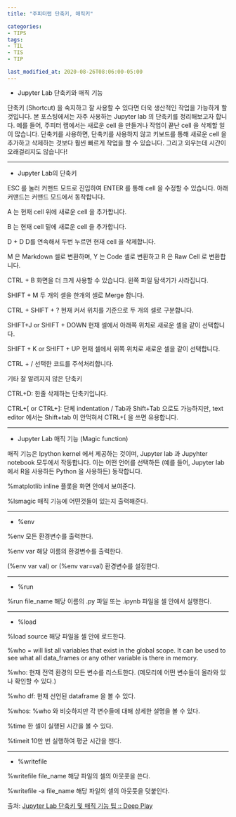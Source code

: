 ```yaml
---
title: "주피터랩 단축키, 매직키"

categories:
- TIPS
tags:
- TIL
- TIS
- TIP

last_modified_at: 2020-08-26T08:06:00-05:00
---
```


* Jupyter Lab 단축키와 매직 기능

단축키 (Shortcut) 을 숙지하고 잘 사용할 수 있다면 더욱 생산적인 작업을 가능하게 할 것입니다. 본 포스팅에서는 자주 사용하는 Jupyter lab 의 단축키를 정리해보고자 합니다. 예를 들어, 주피터 랩에서는 새로운 cell 을 만들거나 작업이 끝난 cell 을 삭제할 일이 많습니다. 단축키를 사용하면, 단축키를 사용하지 않고 키보드를 통해 새로운 cell 을 추가하고 삭제하는 것보다 훨씬 빠르게 작업을 할 수 있습니다. 그리고 외우는데 시간이 오래걸리지도 않습니다!


---

* Jupyter Lab의 단축키

ESC  를 눌러 커맨드 모드로 진입하여 ENTER 를 통해 cell 을 수정할 수 있습니다. 아래 커맨드는 커맨드 모드에서 동작합니다. 

A 는 현재 cell 위에 새로운 cell 을 추가합니다.

B 는 현재 cell 밑에 새로운 cell 을 추가합니다.

D + D D를 연속해서 두번 누르면 현재 cell 을 삭제합니다. 

M 은 Markdown 셀로 변환하며, Y 는 Code 셀로 변환하고  R 은 Raw Cell 로 변환합니다.

CTRL + B 화면을 더 크게 사용할 수 있습니다. 왼쪽 파일 탐색기가 사라집니다.

SHIFT + M 두 개의 셀을 한개의 셀로 Merge 합니다.

CTRL + SHIFT + ? 현재 커서 위치를 기준으로 두 개의 셀로 구분합니다. 

SHIFT+J or SHIFT + DOWN 현재 셀에서 아래쪽 위치로 새로운 셀을 같이 선택합니다. 

SHIFT + K or SHIFT + UP 현재 셀에서 위쪽 위치로 새로운 셀을 같이 선택합니다. 

CTRL + / 선택한 코드를 주석처리합니다.

기타 잘 알려지지 않은 단축키

CTRL+D: 한줄 삭제하는 단축키입니다. 

CTRL+[ or CTRL+]: 단체 indentation / Tab과 Shift+Tab 으로도 가능하지만, text editor 에서는 Shift+tab 이 안먹혀서 CTRL+[ 을 쓰면 유용합니다.  

---

* Jupyter Lab 매직 기능 (Magic function)

매직 기능은 Ipython kernel 에서 제공하는 것이며, Jupyter lab 과 Jupyhter notebook 모두에서 작동합니다. 이는 어떤 언어를 선택하든 (예를 들어, Jupyter lab 에서 R을 사용하든 Python 을 사용하든) 동작합니다.


%matplotlib inline 플롯을 화면 안에서 보여준다.

%lsmagic 매직 기능에 어떤것들이 있는지 출력해준다. 

---

* %env 


%env 모든 환경변수를 출력한다.

%env var 해당 이름의 환경변수를 출력한다.

(%env var val) or (%env var=val) 환경변수를 설정한다.

---

* %run 


%run file_name 해당 이름의 .py 파일 또는 .ipynb 파일을 셀 안에서 실행한다. 

---

* %load 


%load source 해당 파일을 셀 안에 로드한다.

%who = will list all variables that exist in the global scope. It can be used to see what all data_frames or any other variable is there in memory. 

%who: 현재 전역 환경의 모든 변수를 리스트한다. (메모리에 어떤 변수들이 올라와 있나 확인할 수 있다.)

%who df: 현재 선언된 dataframe 을 볼 수 있다. 

%whos: %who 와 비슷하지만 각 변수들에 대해 상세한 설명을 볼 수 있다. 

%time 한 셀이 실행된 시간을 볼 수 있다. 

%timeit 10만 번 실행하여 평균 시간을 잰다. 

---

* %writefile 



%writefile file_name 해당 파일의 셀의 아웃풋을 쓴다.

%writefile -a file_name 해당 파일의 셀의 아웃풋을 덧붙인다.


출처: [Jupyter Lab 단축키 및 매직 기능 팁 :: Deep Play](https://3months.tistory.com/392)
